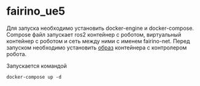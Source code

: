 # fairino_ue5
Для запуска необходимо установить docker-engine и docker-compose.
Compose файл запускает ros2 контейнер с роботом, виртуальный контейнер с роботом и сеть между ними с именем fairino-net.
Перед запуском необходимо установить [образ](https://fairino-doc-en.readthedocs.io/latest/VMMachine/controller_docker_machine.html) контейнера с контролером робота.

Запускается командой
```shell
docker-compose up -d
```